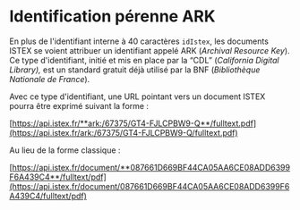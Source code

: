 # Identification pérenne ARK

En plus de l'identifiant interne à 40 caractères `idIstex`, les documents ISTEX se voient attribuer un identifiant appelé ARK (*Archival Resource Key*). Ce type d'identifiant, initié et mis en place par la “CDL” (*California Digital Library),* est un standard gratuit déjà utilisé par la BNF (*Bibliothèque Nationale de France*).

Avec ce type d'identifiant, une URL pointant vers un document ISTEX pourra être exprimé suivant la forme :

[https://api.istex.fr/**ark:/67375/GT4-FJLCPBW9-Q**/fulltext.pdf](https://api.istex.fr/ark:/67375/GT4-FJLCPBW9-Q/fulltext.pdf)

Au lieu de la forme classique : 

[https://api.istex.fr/document/**087661D669BF44CA05AA6CE08ADD6399F6A439C4**/fulltext/pdf](https://api.istex.fr/document/087661D669BF44CA05AA6CE08ADD6399F6A439C4/fulltext/pdf)

